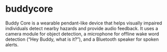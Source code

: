 # buddycore
Buddy Core is a wearable pendant-like device that helps visually impaired individuals detect nearby hazards and provide audio feedback. It uses a camera module for object detection, a microphone for offline wake word detection (“Hey Buddy, what is it?”), and a Bluetooth speaker for spoken alerts.

